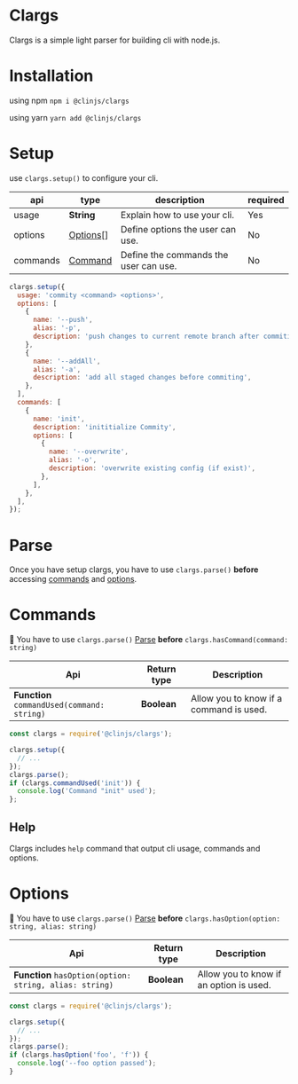 # Clargs

Clargs is a simple light parser for building cli with node.js.

# Installation 
using npm `npm i @clinjs/clargs`

using yarn `yarn add @clinjs/clargs`

# Setup

use `clargs.setup()` to configure your cli.

|api|type|description|required
|-|-|-|-|
|usage|**String**|Explain how to use your cli.|Yes|
|options|[Options](docs/interfaces/options.md)[]|Define options the user can use.|No|
|commands|[Command](docs/interfaces/commands.md)|Define the commands the user can use.|No|

```javascript
clargs.setup({
  usage: 'commity <command> <options>',
  options: [
    {
      name: '--push',
      alias: '-p',
      description: 'push changes to current remote branch after commiting',
    },
    {
      name: '--addAll',
      alias: '-a',
      description: 'add all staged changes before commiting',
    },
  ],
  commands: [
    {
      name: 'init',
      description: 'inititialize Commity',
      options: [
        {
          name: '--overwrite',
          alias: '-o',
          description: 'overwrite existing config (if exist)',
        },
      ],
    },
  ],
});
```

# Parse

Once you have setup clargs, you have to use `clargs.parse()` **before** 
accessing [commands](#Commands) and [options](#Options).

# Commands

:pushpin: You have to use `clargs.parse()` [Parse](#Parse) **before** `clargs.hasCommand(command: string)`

|Api|Return type|Description|
|-|-|-|
|**Function** `commandUsed(command: string)`|**Boolean**|Allow you to know if a command is used.

```javascript
const clargs = require('@clinjs/clargs');

clargs.setup({
  // ...
});
clargs.parse();
if (clargs.commandUsed('init')) {
  console.log('Command "init" used');
};
```

## Help

Clargs includes `help` command that output cli usage, commands and options.

# Options

:pushpin: You have to use `clargs.parse()` [Parse](#Parse) **before** `clargs.hasOption(option: string, alias: string)`



|Api|Return type|Description|
|-|-|-|
|**Function** `hasOption(option: string, alias: string)`|**Boolean**|Allow you to know if an option is used.


```javascript
const clargs = require('@clinjs/clargs');

clargs.setup({
  // ...
});
clargs.parse();
if (clargs.hasOption('foo', 'f')) {
  console.log('--foo option passed');
}
```
